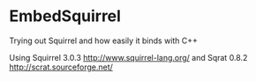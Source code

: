 EmbedSquirrel
=============

Trying out Squirrel and how easily it binds with C++

Using Squirrel 3.0.3 <http://www.squirrel-lang.org/> and Sqrat 0.8.2 <http://scrat.sourceforge.net/>
